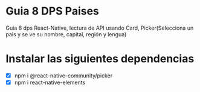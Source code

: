 # Guia 8 DPS Paises
Guia 8 dps React-Native, lectura de API usando Card, Picker(Selecciona un pais y se ve su nombre, capital, región y lengua)


 # Instalar las siguientes dependencias
- [x] npm i @react-native-community/picker
- [x] npm i react-native-elements
